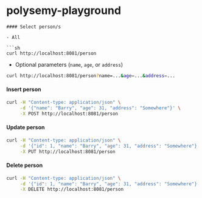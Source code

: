 # polysemy-playground

```
#### Select person/s

- All

```sh
curl http://localhost:8081/person
```

- Optional parameters (`name`, `age`, or `address`)

```sh
curl http://localhost:8081/person?name=...&age=...&address=...
```

#### Insert person

```sh
curl -H "Content-type: application/json" \
     -d '{"name": "Barry", "age": 31, "address": "Somewhere"}' \
     -X POST http://localhost:8081/person
```

#### Update person

```sh
curl -H "Content-type: application/json" \
     -d '{"id": 1, "name": "Barry", "age": 31, "address": "Somewhere"}' \
     -X PUT http://localhost:8081/person
```

#### Delete person

```sh
curl -H "Content-type: application/json" \
     -d '{"id": 1, "name": "Barry", "age": 31, "address": "Somewhere"}' \
     -X DELETE http://localhost:8081/person
```
